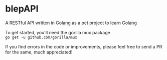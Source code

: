 # blepAPI
A RESTful API written in Golang as a pet project to learn Golang

To get started, you'll need the gorilla mux package  
`go get -u github.com/gorilla/mux`

If you find errors in the code or improvements, please feel free to send a PR for the same, much appreciated!
